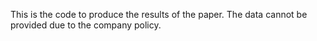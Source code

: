 This is the code to produce the results of the paper. The data cannot be provided due to the company policy. 
